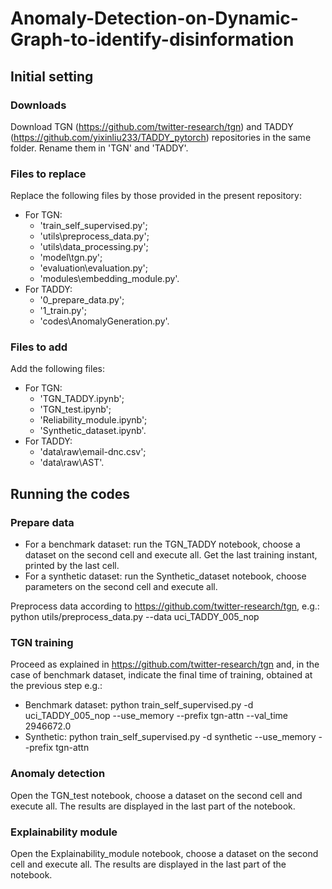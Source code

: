 # Anomaly-Detection-on-Dynamic-Graph-to-identify-disinformation

## Initial setting

### Downloads

Download TGN (https://github.com/twitter-research/tgn) and TADDY (https://github.com/yixinliu233/TADDY_pytorch) repositories in the same folder.
Rename them in 'TGN' and 'TADDY'.

### Files to replace

Replace the following files by those provided in the present repository:
 - For TGN:
   - 'train_self_supervised.py';
   - 'utils\preprocess_data.py';
   - 'utils\data_processing.py';
   - 'model\tgn.py';
   - 'evaluation\evaluation.py';
   - 'modules\embedding_module.py'.
 - For TADDY:
   - '0_prepare_data.py';
   - '1_train.py';
   - 'codes\AnomalyGeneration.py'.

### Files to add

Add the following files:
- For TGN:
   - 'TGN_TADDY.ipynb';
   - 'TGN_test.ipynb';
   - 'Reliability_module.ipynb';
   - 'Synthetic_dataset.ipynb'.
 - For TADDY:
   - 'data\raw\email-dnc.csv';
   - 'data\raw\AST'.

## Running the codes

### Prepare data

- For a benchmark dataset: run the TGN_TADDY notebook, choose a dataset on the second cell and execute all. Get the last training instant, printed by the last cell.
- For a synthetic dataset: run the Synthetic_dataset notebook, choose parameters on the second cell and execute all.

Preprocess data according to https://github.com/twitter-research/tgn, e.g.: python utils/preprocess_data.py --data uci_TADDY_005_nop

### TGN training

Proceed as explained in https://github.com/twitter-research/tgn and, in the case of benchmark dataset, indicate the final time of training, obtained at the previous step e.g.:
- Benchmark dataset: python train_self_supervised.py -d uci_TADDY_005_nop --use_memory --prefix tgn-attn --val_time 2946672.0
- Synthetic: python train_self_supervised.py -d synthetic --use_memory --prefix tgn-attn

### Anomaly detection

Open the TGN_test notebook, choose a dataset on the second cell and execute all.
The results are displayed in the last part of the notebook.

### Explainability module

Open the Explainability_module notebook, choose a dataset on the second cell and execute all.
The results are displayed in the last part of the notebook.
